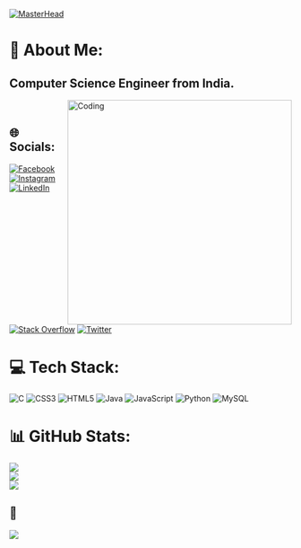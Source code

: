 [![MasterHead](https://www.bleepstatic.com/content/hl-images/2018/07/13/GitHub-logo.png)](github.com/karthiknp21)

# 💫 About Me:
<h2>Computer Science Engineer from India.</h2>
<img align="right" alt="Coding" width="400" src="https://media.tenor.com/2uyENRmiUt0AAAAC/coding.gif"/>
<br>

## 🌐 Socials:
[![Facebook](https://img.shields.io/badge/Facebook-%231877F2.svg?logo=Facebook&logoColor=white)](https://facebook.com/KarthikNuggimakki) [![Instagram](https://img.shields.io/badge/Instagram-%23E4405F.svg?logo=Instagram&logoColor=white)](https://instagram.com/_karthik_np) [![LinkedIn](https://img.shields.io/badge/LinkedIn-%230077B5.svg?logo=linkedin&logoColor=white)](https://linkedin.com/in/karthik_np) [![Stack Overflow](https://img.shields.io/badge/-Stackoverflow-FE7A16?logo=stack-overflow&logoColor=white)](https://stackoverflow.com/users/20962634) [![Twitter](https://img.shields.io/badge/Twitter-%231DA1F2.svg?logo=Twitter&logoColor=white)](https://twitter.com/Karthiknp21) 

# 💻 Tech Stack:
![C](https://img.shields.io/badge/c-%2300599C.svg?style=for-the-badge&logo=c&logoColor=white) ![CSS3](https://img.shields.io/badge/css3-%231572B6.svg?style=for-the-badge&logo=css3&logoColor=white) ![HTML5](https://img.shields.io/badge/html5-%23E34F26.svg?style=for-the-badge&logo=html5&logoColor=white) ![Java](https://img.shields.io/badge/java-%23ED8B00.svg?style=for-the-badge&logo=java&logoColor=white) ![JavaScript](https://img.shields.io/badge/javascript-%23323330.svg?style=for-the-badge&logo=javascript&logoColor=%23F7DF1E) ![Python](https://img.shields.io/badge/python-3670A0?style=for-the-badge&logo=python&logoColor=ffdd54) ![MySQL](https://img.shields.io/badge/mysql-%2300f.svg?style=for-the-badge&logo=mysql&logoColor=white)
# 📊 GitHub Stats:
![](https://github-readme-stats.vercel.app/api?username=karthiknp21&theme=dark&hide_border=false&include_all_commits=true&count_private=true)<br/>
![](https://github-readme-streak-stats.herokuapp.com/?user=karthiknp21&theme=dark&hide_border=false)<br/>
![](https://github-readme-stats.vercel.app/api/top-langs/?username=karthiknp21&theme=dark&hide_border=false&include_all_commits=true&count_private=true&layout=compact)

## 👀 
[![](https://visitcount.itsvg.in/api?id=karthiknp21&label=Profile%20Views&color=2&icon=5&pretty=true)](https://visitcount.itsvg.in)
